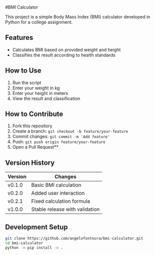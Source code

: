 #BMI Calculator

This project is a simple Body Mass Index (BMI) calculator developed in Python for a college assignment.

## Features
- Calculates BMI based on provided weight and height
- Classifies the result according to health standards

## How to Use
1. Run the script
2. Enter your weight in kg
3. Enter your height in meters
4. View the result and classification

## How to Contribute
1. Fork this repository
2. Create a branch: `git checkout -b feature/your-feature`
3. Commit changes: `git commit -m 'Add feature'`
4. Push: `git push origin feature/your-feature`
5. Open a Pull Request**

## Version History
| Version | Changes                          |
|---------|----------------------------------|
| v0.1.0  | Basic BMI calculation           |
| v0.2.0  | Added user interaction          |
| v0.2.1  | Fixed calculation formula       |
| v1.0.0  | Stable release with validation  |


## Development Setup
```bash
git clone https://github.com/angelofontoura/bmi-calculator.git
cd bmi-calculator
python -m pip install -e .
